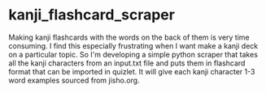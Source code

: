 # kanji_flashcard_scraper
Making kanji flashcards with the words on the back of them is very time consuming. I find this especially frustrating when I want make a kanji deck on a particular topic. 
So I'm developing a simple python scraper that takes all the kanji characters from an input.txt file and puts them in flashcard format that can be imported in quizlet.
It will give each kanji character 1-3 word examples sourced from jisho.org.
